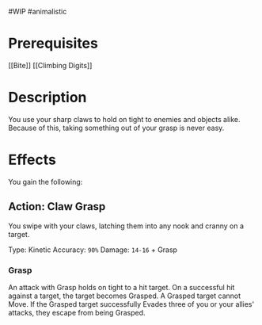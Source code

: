 #WIP #animalistic 

# Prerequisites

[[Bite]]
[[Climbing Digits]]

# Description

You use your sharp claws to hold on tight to enemies and objects alike. Because of this, taking something out of your grasp is never easy.

# Effects

You gain the following:

## Action: Claw Grasp

You swipe with your claws, latching them into any nook and cranny on a target.

Type: Kinetic
Accuracy: `90%`
Damage: `14-16` + Grasp

### Grasp

An attack with Grasp holds on tight to a hit target. On a successful hit against a target, the target becomes Grasped. A Grasped target cannot Move. If the Grasped target successfully Evades three of you or your allies' attacks, they escape from being Grasped.